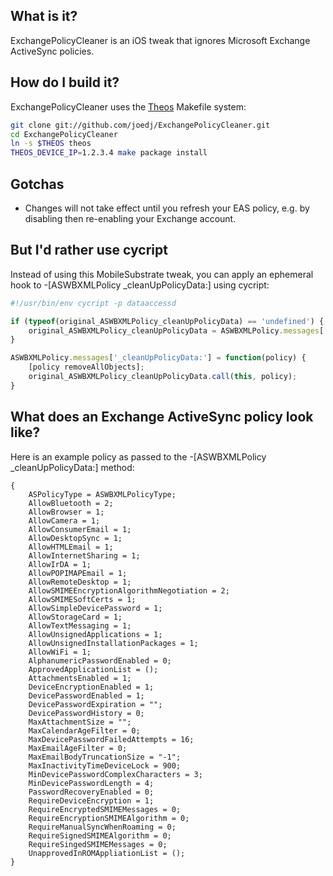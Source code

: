What is it?
-----------

ExchangePolicyCleaner is an iOS tweak that ignores Microsoft Exchange ActiveSync policies.


How do I build it?
------------------

ExchangePolicyCleaner uses the [Theos](https://github.com/DHowett/theos) Makefile system:

```sh
git clone git://github.com/joedj/ExchangePolicyCleaner.git
cd ExchangePolicyCleaner
ln -s $THEOS theos
THEOS_DEVICE_IP=1.2.3.4 make package install
```

Gotchas
-------
* Changes will not take effect until you refresh your EAS policy, e.g. by disabling then re-enabling your Exchange account.


But I'd rather use cycript
--------------------------

Instead of using this MobileSubstrate tweak, you can apply an ephemeral hook to -[ASWBXMLPolicy _cleanUpPolicyData:] using cycript:

```js
#!/usr/bin/env cycript -p dataaccessd

if (typeof(original_ASWBXMLPolicy_cleanUpPolicyData) == 'undefined') {
    original_ASWBXMLPolicy_cleanUpPolicyData = ASWBXMLPolicy.messages['_cleanUpPolicyData:'];
}

ASWBXMLPolicy.messages['_cleanUpPolicyData:'] = function(policy) {
    [policy removeAllObjects];
    original_ASWBXMLPolicy_cleanUpPolicyData.call(this, policy);
}
````


What does an Exchange ActiveSync policy look like?
--------------------------------------------------

Here is an example policy as passed to the -[ASWBXMLPolicy _cleanUpPolicyData:] method:

```objc
{
    ASPolicyType = ASWBXMLPolicyType;
    AllowBluetooth = 2;
    AllowBrowser = 1;
    AllowCamera = 1;
    AllowConsumerEmail = 1;
    AllowDesktopSync = 1;
    AllowHTMLEmail = 1;
    AllowInternetSharing = 1;
    AllowIrDA = 1;
    AllowPOPIMAPEmail = 1;
    AllowRemoteDesktop = 1;
    AllowSMIMEEncryptionAlgorithmNegotiation = 2;
    AllowSMIMESoftCerts = 1;
    AllowSimpleDevicePassword = 1;
    AllowStorageCard = 1;
    AllowTextMessaging = 1;
    AllowUnsignedApplications = 1;
    AllowUnsignedInstallationPackages = 1;
    AllowWiFi = 1;
    AlphanumericPasswordEnabled = 0;
    ApprovedApplicationList = ();
    AttachmentsEnabled = 1;
    DeviceEncryptionEnabled = 1;
    DevicePasswordEnabled = 1;
    DevicePasswordExpiration = "";
    DevicePasswordHistory = 0;
    MaxAttachmentSize = "";
    MaxCalendarAgeFilter = 0;
    MaxDevicePasswordFailedAttempts = 16;
    MaxEmailAgeFilter = 0;
    MaxEmailBodyTruncationSize = "-1";
    MaxInactivityTimeDeviceLock = 900;
    MinDevicePasswordComplexCharacters = 3;
    MinDevicePasswordLength = 4;
    PasswordRecoveryEnabled = 0;
    RequireDeviceEncryption = 1;
    RequireEncryptedSMIMEMessages = 0;
    RequireEncryptionSMIMEAlgorithm = 0;
    RequireManualSyncWhenRoaming = 0;
    RequireSignedSMIMEAlgorithm = 0;
    RequireSingedSMIMEMessages = 0;
    UnapprovedInROMAppliationList = ();
}
```

